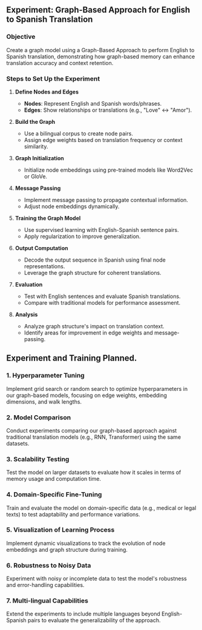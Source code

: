 ## Experiment: Graph-Based Approach for English to Spanish Translation

### Objective
Create a graph model using a Graph-Based Approach to perform English to Spanish translation, demonstrating how graph-based memory can enhance translation accuracy and context retention.

### Steps to Set Up the Experiment

1. **Define Nodes and Edges**
   - **Nodes**: Represent English and Spanish words/phrases.
   - **Edges**: Show relationships or translations (e.g., "Love" ↔ "Amor").

2. **Build the Graph**
   - Use a bilingual corpus to create node pairs.
   - Assign edge weights based on translation frequency or context similarity.

3. **Graph Initialization**
   - Initialize node embeddings using pre-trained models like Word2Vec or GloVe.

4. **Message Passing**
   - Implement message passing to propagate contextual information.
   - Adjust node embeddings dynamically.

5. **Training the Graph Model**
   - Use supervised learning with English-Spanish sentence pairs.
   - Apply regularization to improve generalization.

6. **Output Computation**
   - Decode the output sequence in Spanish using final node representations.
   - Leverage the graph structure for coherent translations.

7. **Evaluation**
   - Test with English sentences and evaluate Spanish translations.
   - Compare with traditional models for performance assessment.

8. **Analysis**
   - Analyze graph structure's impact on translation context.
   - Identify areas for improvement in edge weights and message-passing.


## Experiment and Training Planned.

### 1. Hyperparameter Tuning
Implement grid search or random search to optimize hyperparameters in our graph-based models, focusing on edge weights, embedding dimensions, and walk lengths.

### 2. Model Comparison
Conduct experiments comparing our graph-based approach against traditional translation models (e.g., RNN, Transformer) using the same datasets.

### 3. Scalability Testing
Test the model on larger datasets to evaluate how it scales in terms of memory usage and computation time.

### 4. Domain-Specific Fine-Tuning
Train and evaluate the model on domain-specific data (e.g., medical or legal texts) to test adaptability and performance variations.

### 5. Visualization of Learning Process
Implement dynamic visualizations to track the evolution of node embeddings and graph structure during training.

### 6. Robustness to Noisy Data
Experiment with noisy or incomplete data to test the model's robustness and error-handling capabilities.

### 7. Multi-lingual Capabilities
Extend the experiments to include multiple languages beyond English-Spanish pairs to evaluate the generalizability of the approach.

